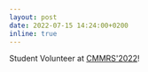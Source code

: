 ```yaml
---
layout: post
date: 2022-07-15 14:24:00+0200
inline: true
---
```


Student Volunteer at [CMMRS'2022](https://cmmrs.mpi-sws.org/)!